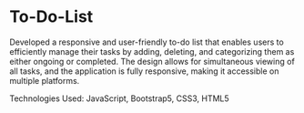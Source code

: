 # To-Do-List
Developed a responsive and user-friendly to-do list  that enables users to efficiently manage their tasks by adding, deleting, and categorizing them as either ongoing or completed. The design allows for simultaneous viewing of all tasks, and the application is fully responsive, making it accessible on multiple platforms.

Technologies Used: JavaScript, Bootstrap5, CSS3, HTML5

